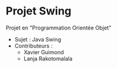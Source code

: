 # Projet Swing
Projet en "Programmation Orientée Objet"

- Sujet : Java Swing
- Contributeurs : 
  - Xavier Guimond
  - Lanja Rakotomalala